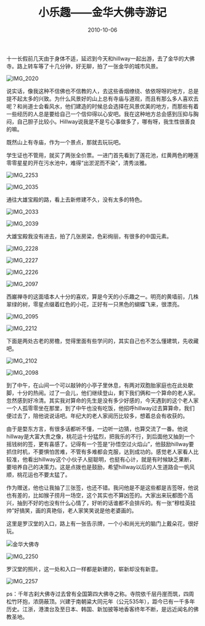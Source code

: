 ﻿---
title: "小乐趣——金华大佛寺游记"
date: 2010-10-06
categories: 
  - "travels"
tags: 
  - "大佛寺"
  - "金华"
---

十一长假前几天由于身体不适，延迟到今天和hillway一起出游，去了金华的大佛寺。路上转车等了十几分钟，好无聊，拍了一张金华的城市风景。

![IMG_2020](/images/5053665409_cd0921942c_z.jpg)

说实话，像我这种不信佛也不信教的人，去这些香烟缭绕、依依呀呀的地方，总是提不起太多的兴致。为什么风景好的山上总有寺庙与道观，而且有那么多人喜欢去呢？和尚道士会看风水，他们建造的时候总会选择在风景优美的地方，而那些有着一些经历的人总是要给自己一个信仰得以心安吧。我在这种地方总会感到压抑与胸闷，自己胆子比较小。Hillway说我是不是亏心事做多了，哪有呀，我生性很善良的嘛。

既然山上有寺庙，作为一个景点，那就去玩玩吧。

学生证也不管用，就买了两张全价票。一进门首先看到了莲花池，红黄两色的睡莲零零星星的开在污水池中，难得“出淤泥而不染”，清秀淡雅。

![IMG_2253](/images/5054290916_f9447a9d67_z.jpg)

![IMG_2035](/images/5053666203_0860c69a6a_z.jpg)

通往大雄宝殿的路，看上去新修建不久，没有太多的特色。

![IMG_2033](/images/5053665689_564199fdf2_z.jpg)

![IMG_2039](/images/5054286696_8686e6a563_z.jpg)

大雄宝殿我没有进去，拍了几张房梁，色彩绚丽，有很多的中国元素。

![IMG_2228](/images/5054290458_a08fb6515e_z.jpg)

![IMG_2227](/images/5054290152_273df6ce95_z.jpg)

![IMG_2226](/images/5053669819_53e7321f3c_z.jpg)

![IMG_2097](/images/5053668031_8f899eae2d_z.jpg)

西巌禅寺的这面墙本人十分的喜欢，算是今天的小乐趣之一。明亮的黄墙前，几株翠绿的树，零星点缀着红色的小花，正好有一只黑色的蝴蝶飞来，很漂亮。

![IMG_2095](/images/5054287786_56af3bf3f6_z.jpg)

![IMG_2212](/images/5053669461_96e26fcac3_z.jpg)

下面是两处古老的房檐，觉得里面有些学问的，其实自己也不怎么懂建筑，先收藏吧。

![IMG_2102](/images/5053668553_db3ef486ae_z.jpg)

![IMG_2098](/images/5053668351_8dbc20e3c4_z.jpg)

到了中午，在山间一个可以敲钟的小亭子里休息，有两对双胞胎家庭也在此处歇脚，十分的热闹。过了一会儿，他们继续登山，剩下我们俩和一个算命的老人家。忽然感到好冷清。其实我对算命的先生是没有多少好感的，今天遇到的这个老人家一个人孤零零坐在那里，到了中午也没有吃饭，他招呼hillway过去算算命，我们便过去了，陪他说说话吧。年纪大的老人家阅历比较多，想着总会有收获的。

由于是婺东方言，有很多话都听不懂，一边听一边猜，也算交流了一番。他说hillway是大富大贵之像，桃花运十分猛烈，把我乐的不行，到后面他又抽到一个摇钱树的签，更有喜感了。记得有一个签是“孙悟空过火焰山”，他鼓励hillway要抓住时机，不要惧怕苦难，不管有多难都会克服，达到成功的。感觉老人家看人比较准，他看出hillway这个小伙子人挺聪明，也挺有心计，就是有时候缺乏果断，要培养自己的决策力。这是点拨也是鼓励，希望hillway以后的人生道路会一帆风顺，桃花运也不要太猛了。

作为赠送，他也让我抽了三张签，也还不错。我问他是不是这些都是吉签呀，他说也有差的，比如猴子捞月一场空，这个其实也不算凶签的。大家出来玩都图个高兴，抽到不好的也没有什么心情了，好听的话谁都不会排斥的。有一张“穆桂英挂帅”好搞笑，画的真艳俗，老人家笑笑说是他老婆画的。

这里是罗汉堂的入口，路上有一张告示牌，一个小和尚光光的脑门上戴朵花，很好玩。

![金华大佛寺](/images/5056228828_184be761a4_z.jpg)

![IMG_2250](/images/5053670549_7fd391086a_z.jpg)

罗汉堂的照片，这一处和入口一样都是新建的，崭新却没有新意。

![IMG_2257](/images/5053671167_d2ef254289_z.jpg)

ps：千年古刹大佛寺过去曾有全国第四大佛寺之称。寺院依千层丹崖而筑，四周松竹环抱，浓荫蔽顶。兴建于南朝粱大同元年（公元535年），距今已有一千多年历史。江浙，港澳台及至日本、韩国、新加披等地香客终年不断，是远近闻名的佛教圣地。
